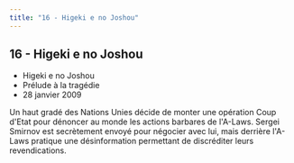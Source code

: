 ```yaml
---
title: "16 - Higeki e no Joshou"
---
```


16 - Higeki e no Joshou
-----------------------

* Higeki e no Joshou
* Prélude à la tragédie
* 28 janvier 2009


Un haut gradé des Nations Unies décide de monter une opération Coup d'Etat pour dénoncer au monde les actions barbares de l'A-Laws. Sergei Smirnov est secrètement envoyé pour négocier avec lui, mais derrière l'A-Laws pratique une désinformation permettant de discréditer leurs revendications.


